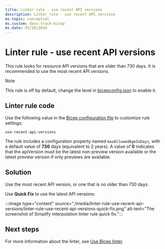 ```yaml
---
title: Linter rule - use recent API versions
description: Linter rule - use recent API versions
ms.topic: conceptual
ms.custom: devx-track-bicep
ms.date: 03/20/2024
---
```


# Linter rule - use recent API versions

This rule looks for resource API versions that are older than 730 days. It is recommended to use the most recent API versions.

> [!NOTE]
> This rule is off by default, change the level in [bicepconfig.json](./bicep-config-linter.md) to enable it.

## Linter rule code

Use the following value in the [Bicep configuration file](bicep-config-linter.md) to customize rule settings:

`use-recent-api-versions`

The rule includes a configuration property named `maxAllowedAgeInDays`, with a default value of **730** days (equivalent to 2 years). A value of **0** indicates that the apiVersion must be the latest non-preview version available or the latest preview version if only previews are available.

## Solution

Use the most recent API version, or one that is no older than 730 days.

Use **Quick Fix** to use the latest API versions:

:::image type="content" source="./media/linter-rule-use-recent-api-versions/linter-rule-use-recent-api-versions-quick-fix.png" alt-text="The screenshot of Simplify interpolation linter rule quick fix.":::

## Next steps

For more information about the linter, see [Use Bicep linter](./linter.md).

